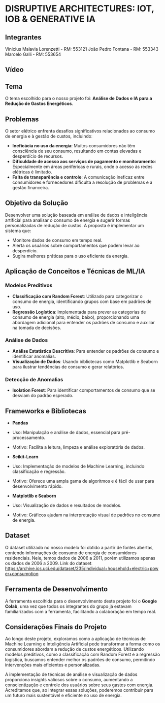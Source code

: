 # DISRUPTIVE ARCHITECTURES: IOT, IOB & GENERATIVE IA

## Integrantes
Vinicius Malavia Lorenzetti - RM: 553121
João Pedro Fontana - RM: 553343
Marcelo Galli - RM: 553654

## Vídeo


## Tema
O tema escolhido para o nosso projeto foi: **Análise de Dados e IA para a Redução de Gastos Energéticos**.

## Problemas
O setor elétrico enfrenta desafios significativos relacionados ao consumo de energia e à gestão de custos, incluindo:

- **Ineficácia no uso da energia**: Muitos consumidores não têm consciência de seu consumo, resultando em contas elevadas e desperdício de recursos.
- **Dificuldade de acesso aos serviços de pagamento e monitoramento**: Especialmente em áreas periféricas e rurais, onde o acesso às redes elétricas é limitado.
- **Falta de transparência e controle**: A comunicação ineficaz entre consumidores e fornecedores dificulta a resolução de problemas e a gestão financeira.

## Objetivo da Solução
Desenvolver uma solução baseada em análise de dados e inteligência artificial para analisar o consumo de energia e sugerir formas personalizadas de redução de custos. A proposta é implementar um sistema que:

- Monitore dados de consumo em tempo real.
- Alerta os usuários sobre comportamentos que podem levar ao desperdício.
- Sugira melhores práticas para o uso eficiente da energia.

## Aplicação de Conceitos e Técnicas de ML/IA
### Modelos Preditivos
- **Classificação com Random Forest**: Utilizado para categorizar o consumo de energia, identificando grupos com base em padrões de uso.
- **Regressão Logística**: Implementada para prever as categorias de consumo de energia (alto, médio, baixo), proporcionando uma abordagem adicional para entender os padrões de consumo e auxiliar na tomada de decisões.

### Análise de Dados
- **Análise Estatística Descritiva**: Para entender os padrões de consumo e identificar anomalias.
- **Visualização de Dados**: Usando bibliotecas como Matplotlib e Seaborn para ilustrar tendências de consumo e gerar relatórios.

### Detecção de Anomalias
- **Isolation Forest**: Para identificar comportamentos de consumo que se desviam do padrão esperado.

## Frameworks e Bibliotecas
- **Pandas**
- Uso: Manipulação e análise de dados, essencial para pré-processamento.
- Motivo: Facilita a leitura, limpeza e análise exploratória de dados.

- **Scikit-Learn**
- Uso: Implementação de modelos de Machine Learning, incluindo classificação e regressão.
- Motivo: Oferece uma ampla gama de algoritmos e é fácil de usar para desenvolvimento rápido.

- **Matplotlib e Seaborn**
- Uso: Visualização de dados e resultados de modelos.
- Motivo: Gráficos ajudam na interpretação visual de padrões no consumo de energia.

## Dataset
O dataset utilizado no nosso modelo foi obtido a partir de fontes abertas, contendo informações de consumo de energia de consumidores residenciais. Nele, temos dados de 2006 a 2011, porém utilizamos apenas os dados de 2006 a 2009. Link do dataset: https://archive.ics.uci.edu/dataset/235/individual+household+electric+power+consumption

## Ferramenta de Desenvolvimento
A ferramenta escolhida para o desenvolvimento deste projeto foi o **Google Colab**, uma vez que todos os integrantes do grupo já estavam familiarizados com a ferramenta, facilitando a colaboração em tempo real.

## Considerações Finais do Projeto
Ao longo deste projeto, exploramos como a aplicação de técnicas de Machine Learning e Inteligência Artificial pode transformar a forma como os consumidores abordam a redução de custos energéticos. Utilizando modelos preditivos, como a classificação com Random Forest e a regressão logística, buscamos entender melhor os padrões de consumo, permitindo intervenções mais eficientes e personalizadas.

A implementação de técnicas de análise e visualização de dados proporciona insights valiosos sobre o consumo, aumentando a conscientização e controle dos usuários sobre seus gastos com energia. Acreditamos que, ao integrar essas soluções, poderemos contribuir para um futuro mais sustentável e eficiente no uso de energia.

